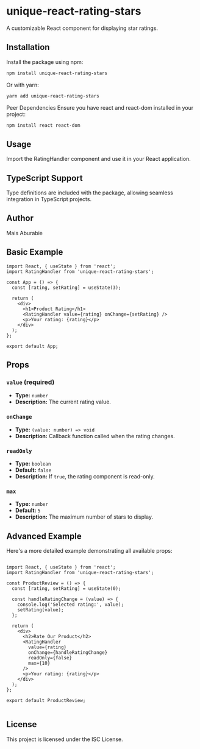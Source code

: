 # unique-react-rating-stars

A customizable React component for displaying star ratings.

## Installation

Install the package using npm:

```bash
npm install unique-react-rating-stars
```
Or with yarn:

```bash
yarn add unique-react-rating-stars
```
Peer Dependencies
Ensure you have react and react-dom installed in your project:

```bash
npm install react react-dom
```
## Usage
Import the RatingHandler component and use it in your React application.

## TypeScript Support
Type definitions are included with the package, allowing seamless integration in TypeScript projects.

## Author
Mais Aburabie

## Basic Example

```
import React, { useState } from 'react';
import RatingHandler from 'unique-react-rating-stars';

const App = () => {
  const [rating, setRating] = useState(3);

  return (
    <div>
      <h1>Product Rating</h1>
      <RatingHandler value={rating} onChange={setRating} />
      <p>Your rating: {rating}</p>
    </div>
  );
};

export default App;

```
## Props

### `value` (required)

- **Type:** `number`
- **Description:** The current rating value.

### `onChange`

- **Type:** `(value: number) => void`
- **Description:** Callback function called when the rating changes.

### `readOnly`

- **Type:** `boolean`
- **Default:** `false`
- **Description:** If `true`, the rating component is read-only.

### `max`

- **Type:** `number`
- **Default:** `5`
- **Description:** The maximum number of stars to display.

## Advanced Example
Here's a more detailed example demonstrating all available props:

```

import React, { useState } from 'react';
import RatingHandler from 'unique-react-rating-stars';

const ProductReview = () => {
  const [rating, setRating] = useState(0);

  const handleRatingChange = (value) => {
    console.log('Selected rating:', value);
    setRating(value);
  };

  return (
    <div>
      <h2>Rate Our Product</h2>
      <RatingHandler
        value={rating}
        onChange={handleRatingChange}
        readOnly={false}
        max={10}
      />
      <p>Your rating: {rating}</p>
    </div>
  );
};

export default ProductReview;


```

## License
This project is licensed under the ISC License.

